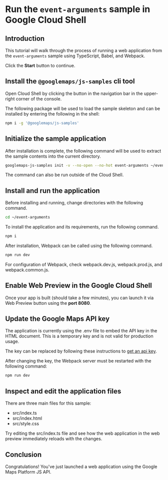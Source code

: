 # Run the `event-arguments` sample in Google Cloud Shell

<walkthrough-tutorial-duration duration="10"/>

## Introduction

This tutorial will walk through the process of running a web application from
the `event-arguments` sample using TypeScript, Babel, and Webpack.

Click the **Start** button to continue.

## Install the `@googlemaps/js-samples` cli tool

Open Cloud Shell by clicking the
<walkthrough-cloud-shell-icon></walkthrough-cloud-shell-icon> button in the
navigation bar in the upper-right corner of the console.

The following package will be used to load the sample skeleton and can be
installed by entering the following in the shell:

```bash
npm i -g '@googlemaps/js-samples'
```

## Initialize the sample application

After installation is complete, the following command will be used to extract
the sample contents into the current directory.

```bash
googlemaps-js-samples init -v --no-open --no-hot event-arguments ~/event-arguments
```

The command can also be run outside of the Cloud Shell.

## Install and run the application

Before installing and running, change directories with the following command.

```bash
cd ~/event-arguments
```

To install the application and its requirements, run the following command.

```bash
npm i
```

After installation, Webpack can be called using the following command.

```bash
npm run dev
```

For configuration of Webpack, check
<walkthrough-editor-open-file filePath="event-arguments/webpack.dev.js">webpack.dev.js</walkthrough-editor-open-file>,
<walkthrough-editor-open-file filePath="event-arguments/webpack.prod.js">webpack.prod.js</walkthrough-editor-open-file>,
and
<walkthrough-editor-open-file filePath="event-arguments/webpack.common.js">webpack.common.js</walkthrough-editor-open-file>.

## Enable Web Preview in the Google Cloud Shell

Once your app is built (should take a few minutes), you can launch it via
<walkthrough-spotlight-pointer target="cloudshell" spotlightId="devshell-web-preview-button">Web
Preview button</walkthrough-spotlight-pointer> using the **port 8080**.

## Update the Google Maps API key

The application is currently using the
<walkthrough-editor-open-file filePath="event-arguments/.env">.env</walkthrough-editor-open-file>
file to embed the API key in the HTML document. This is a temporary key and is
not valid for production usage.

The key can be replaced by following these instructions to
[get an api key](https://developers.google.com/maps/documentation/javascript/get-api-key).

After changing the key, the Webpack server must be restarted with the following
command:

```bash
npm run dev
```

## Inspect and edit the application files

There are three main files for this sample:

*   <walkthrough-editor-open-file filePath="event-arguments/src/index.ts">src/index.ts</walkthrough-editor-open-file>
*   <walkthrough-editor-open-file filePath="event-arguments/src/index.html">src/index.html</walkthrough-editor-open-file>
*   <walkthrough-editor-open-file filePath="event-arguments/src/style.css">src/style.css</walkthrough-editor-open-file>

Try editing the <walkthrough-editor-open-file filePath="event-arguments/src/index.ts">src/index.ts</walkthrough-editor-open-file> file and see how the web application in the web preview immediately reloads with the changes.

## Conclusion

<walkthrough-conclusion-trophy></walkthrough-conclusion-trophy>

Congratulations! You've just launched a web application using the Google Maps
Platform JS API.
